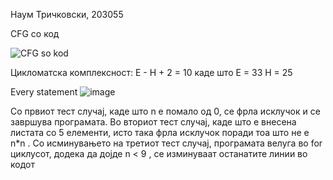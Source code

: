 Наум Тричковски, 203055

CFG со код

![CFG so kod](https://user-images.githubusercontent.com/101992674/171955123-a70169f5-fee6-4ca4-bc0d-50c81dca2d4a.png)




Цикломатска комплексност: Е - Н + 2 = 10 каде што
 Е = 33
 Н = 25

Every statement 
![image](https://user-images.githubusercontent.com/101992674/171958019-08b6da76-7a62-401f-a43a-ff2f156c81f6.png)

Со првиот тест случај, каде што n е помало од 0, се фрла исклучок и се завршува програмата. Во вториот тест случај, каде што е внесена листата со 5 елементи, исто така фрла исклучок поради тоа што не е n*n . Со исминувањето на третиот тест случај, програмата велуга во for циклусот, додека да дојде n < 9 , се изминуваат останатите линии во кодот
